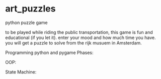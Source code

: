 # art_puzzles
python puzzle game

to be played while riding the public transportation, this game is fun and educational (if you let it).
enter your mood and how much time you have.
you will get a puzzle to solve from the rijk musuem in Amsterdam.

Programming python and pygame
Phases:

OOP:

State Machine:
